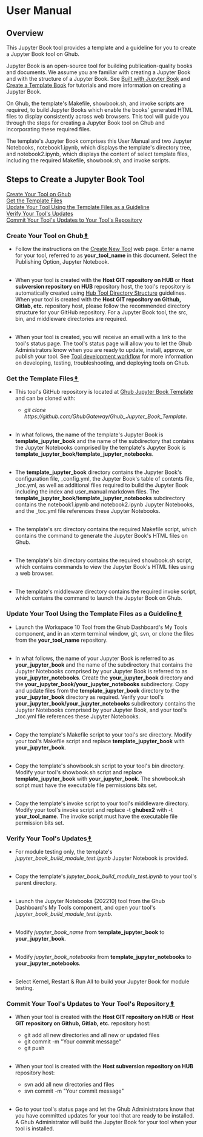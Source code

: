 # User Manual

## Overview

This Jupyter Book tool provides a template and a guideline for you to create a Jupyter Book tool on Ghub.

Jupyter Book is an open-source tool for building publication-quality books and documents. We assume you are familiar with creating a Jupyter Book and with the structure of a Jupyter Book. See [Built with Jupyter Book](https://jupyterbook.org/en/stable/intro.html) and [Create a Template Book](https://jupyterbook.org/en/stable/start/create.html) for tutorials and more information on creating a Jupyter Book.   

On Ghub, the template's Makefile, showbook&#46;sh, and invoke scripts are required, to build Jupyter Books which enable the books' generated HTML files to display consistently across web browsers. This tool will guide you through the steps for creating a Jupyter Book tool on Ghub and incorporating these required files.

The template's Jupyter Book comprises this User Manual and two Jupyter Notebooks, notebook1.ipynb, which displays the template's directory tree, and notebook2.ipynb, which displays the content of select template files, including the required Makefile, showbook&#46;sh, and invoke scripts.

<a name="steps_to_create_a_jupyter_book_tool"></a>
## Steps to Create a Jupyter Book Tool

[Create Your Tool on Ghub](#create_your_tool_on_ghub)<br />
[Get the Template Files](#get_the_template_files)<br />
[Update Your Tool Using the Template Files as a Guideline](#update_your_tool)<br />
[Verify Your Tool's Updates](#verify_your_tool_updates)<br />
[Commit Your Tool's Updates to Your Tool's Repository](#commit_your_tool_updates)<br/>


<a id="create_your_tool_on_ghub"></a>
### Create Your Tool on Ghub[&#8607;](#steps_to_create_a_jupyter_book_tool)

- Follow the instructions on the [Create New Tool](https://theGhub.org/tools/create) web page.  Enter a name for your tool, referred to as **your_tool_name** in this document. Select the Publishing Option, Jupyter Notebook.<br><br> 
    
- When your tool is created with the **Host GIT repository on HUB** or **Host subversion repository on HUB** repository host, the tool's repository is automatically created using [Hub Tool Directory Structure](https://theghub.org/kb/development/directorystructure) guidelines. When your tool is created with the **Host GIT repository on Github, Gitlab, etc.** repository host, please follow the recommended directory structure for your GitHub repository. For a Jupyter Book tool, the src, bin, and middleware directories are required.<br><br>
    
- When your tool is created, you will receive an email with a link to the tool's status page. The tool's status page will allow you to let the Ghub Administrators know when you are ready to update, install, approve, or publish your tool. See [Tool development workflow](https://theghub.org/kb/development/tooldevelopmentworkflow) for more information on developing, testing, troubleshooting, and deploying tools on Ghub.


<a id="get_the_template_files"></a>
### Get the  Template Files[&#8607;](#steps_to_create_a_jupyter_book_tool)

- This tool's GitHub repository is located at [Ghub Jupyter Book Template](https://github.com/GhubGateway/Ghub_Jupyter_Book_Template) and can be cloned with: 
	- *git&#32;clone&#32;https&#58;&#47;&#47;github&#46;com&#47;GhubGateway&#47;Ghub&#95;Jupyter&#95;Book&#95;Template*.<br><br>


- In what follows, the name of the template's Jupyter Book is **template_jupyter_book** and the name of the subdirectory that contains the Jupyter Notebooks comprised by the template's Jupyter Book is **template_jupyter_book/template_jupyter_notebooks**.<br><br>

- The **template_jupyter_book** directory contains the Jupyter Book's configuration file, _config.yml, the Jupyter Book's table of contents file, _toc.yml, as well as additional files required to build the Jupyter Book including the index and user_manual markdown files. The **template_jupyter_book/template_jupyter_notebooks** subdirectory contains the notebook1.ipynb and notebook2.ipynb Jupyter Notebooks, and the _toc.yml file references these Jupyter Notebooks.<br><br>

- The template's src directory contains the required Makefile script, which contains the command to generate the Jupyter Book's HTML files on Ghub.<br><br>

- The template's bin directory contains the required showbook&#46;sh script, which contains commands to view the Jupyter Book's HTML files using a web browser.<br><br>

- The template's middleware directory contains the required invoke script, which contains the command to launch the Jupyter Book on Ghub.


<a id="update_your_tool"></a>
### Update Your Tool Using the Template Files as a Guideline[&#8607;](#steps_to_create_a_jupyter_book_tool)

- Launch the Workspace 10 Tool from the Ghub Dashboard's My Tools component, and in an xterm terminal window, git, svn, or clone the files from the **your_tool_name** repository.<br><br>

- In what follows, the name of your Jupyter Book is referred to as **your_jupyter_book** and the name of the subdirectory that contains the Jupyter Notebooks comprised by your Jupyter Book is referred to as **your_jupyter_notebooks**. Create the **your_jupyter_book** directory and the **your_jupyter_book/your_jupyter_notebooks** subdirectory. Copy and update files from the **template_jupyter_book** directory to the **your_jupyter_book** directory as required. Verify your tool's **your_jupyter_book/your_jupyter_notebooks** subdirectory contains the Jupyter Notebooks comprised by your Jupyter Book, and your tool's _toc.yml file references these Jupyter Notebooks.<br><br>

- Copy the template's Makefile script to your tool's src directory. Modify your tool's Makefile script and replace **template_jupyter_book** with **your_jupyter_book**.<br><br>

- Copy the template's showbook&#46;sh script to your tool's bin directory. Modify your tool's showbook&#46;sh script and replace **template_jupyter_book** with **your_jupyter_book**. The showbook&#46;sh script must have the executable file permissions bits set.<br><br>

- Copy the template's invoke script to your tool's middleware directory. Modify your tool's invoke script and replace -t **ghubex2** with -t **your_tool_name**. The invoke script must have the executable file permission bits set.


<a id="verify_your_tool_updates"></a>
### Verify Your Tool's Updates[&#8607;](#steps_to_create_a_jupyter_book_tool)

- For module testing only, the template's *jupyter_book_build_module_test.ipynb* Jupyter Notebook is provided.<br><br> 

- Copy the template's *jupyter_book_build_module_test.ipynb* to your tool's parent directory.<br><br>

- Launch the Jupyter Notebooks (202210) tool from the Ghub Dashboard's My Tools component, and open your tool's *jupyter_book_build_module_test.ipynb*.<br><br>

- Modify *jupyter_book_name* from **template_jupyter_book** to **your_jupyter_book**.<br><br>

- Modify *jupyter_book_notebooks* from **template_jupyter_notebooks** to **your_jupyter_notebooks**.<br><br>

- Select Kernel, Restart & Run All to build your Jupyter Book for module testing.


<a id="commit_your_tool_updates"></a>
### Commit Your Tool's Updates to Your Tool's Repository[&#8607;](#steps_to_create_a_jupyter_book_tool)

- When your tool is created with the **Host GIT repository on HUB** or **Host GIT repository on Github, Gitlab, etc.** repository host:

    - git add all new directories and all new or updated files
	- git commit -m "Your commit message"
	- git push<br><br>

- When your tool is created with the **Host subversion repository on HUB** repository host:

    - svn add all new directories and files
    - svn commit -m "Your commit message"<br><br>

- Go to your tool's status page and let the Ghub Administrators know that you have committed updates for your tool that are ready to be installed. A Ghub Administrator will build the Jupyter Book for your tool when your tool is installed.